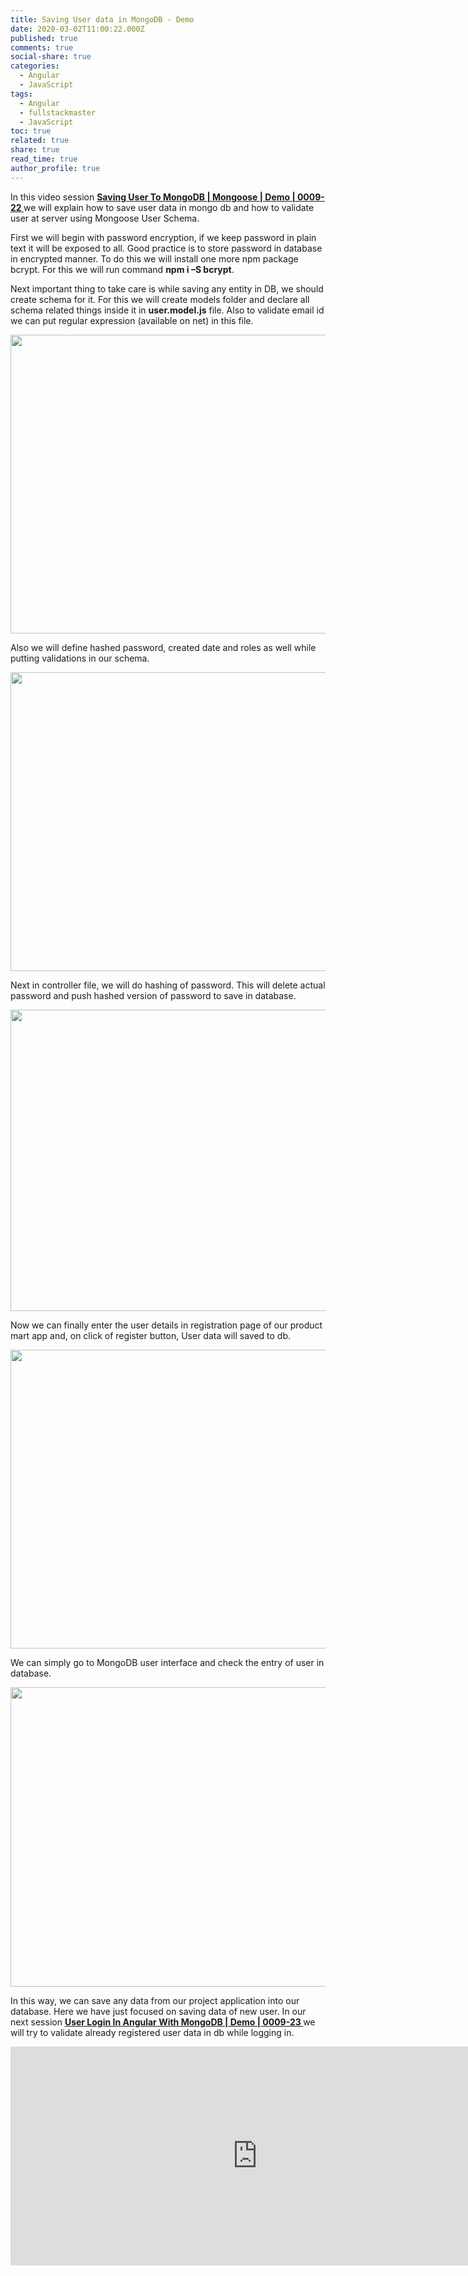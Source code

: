 ```yaml
---
title: Saving User data in MongoDB - Demo
date: 2020-03-02T11:00:22.000Z
published: true
comments: true
social-share: true
categories:
  - Angular
  - JavaScript
tags:
  - Angular
  - fullstackmaster
  - JavaScript
toc: true
related: true
share: true
read_time: true
author_profile: true
---
```


<p>In this video session <a href="https://www.youtube.com/watch?v=miZ3NF8ea00&amp;list=PLZed_adPqIJrl9pwlERGhU-RCNOtKqvyD&amp;index=23&amp;t=0s" target="_blank" rel="noopener noreferrer"><strong>Saving User To MongoDB | Mongoose | Demo | 0009-22 </strong></a>we will explain how to save user data in mongo db and how to validate user at server using Mongoose User Schema.</p>
<p>First we will begin with password encryption, if we keep password in plain text it will be exposed to all. Good practice is to store password in database in encrypted manner. To do this we will install one more npm package bcrypt. For this we will run command <strong>npm i –S bcrypt</strong>.</p>
<p>Next important thing to take care is while saving any entity in DB, we should create schema for it. For this we will create models folder and declare all schema related things inside it in <strong>user.model.js</strong> file. Also to validate email id we can put regular expression (available on net) in this file.</p>
<p><img class="alignnone size-full wp-image-3008" src="{{ site.baseurl }}/assets/2020/03/22_1.png" alt="" width="853" height="478" /></p>
<p>Also we will define hashed password, created date and roles as well while putting validations in our schema.</p>
<p><img class="alignnone size-full wp-image-3007" src="{{ site.baseurl }}/assets/2020/03/22_2.png" alt="" width="853" height="478" /></p>
<p>Next in controller file, we will do hashing of password. This will delete actual password and push hashed version of password to save in database.</p>
<p><img class="alignnone size-full wp-image-3006" src="{{ site.baseurl }}/assets/2020/03/22_3.png" alt="" width="853" height="482" /></p>
<p>Now we can finally enter the user details in registration page of our product mart app and, on click of register button, User data will saved to db.</p>
<p><img class="alignnone size-full wp-image-3005" src="{{ site.baseurl }}/assets/2020/03/22_4.png" alt="" width="851" height="478" /></p>
<p>We can simply go to MongoDB user interface and check the entry of user in database.</p>
<p><img class="alignnone size-full wp-image-3004" src="{{ site.baseurl }}/assets/2020/03/22_5.png" alt="" width="853" height="479" /></p>
<p>In this way, we can save any data from our project application into our database. Here we have just focused on saving data of new user. In our next session <a href="https://www.youtube.com/watch?v=n0Pim_tHB9s&amp;list=PLZed_adPqIJrl9pwlERGhU-RCNOtKqvyD&amp;index=24&amp;t=0s" target="_blank" rel="noopener noreferrer"><strong>User Login In Angular With MongoDB | Demo | 0009-23 </strong></a>we will try to validate already registered user data in db while logging in.</p>
<p><iframe src="https://www.youtube.com/embed/miZ3NF8ea00" width="790" height="350" frameborder="0" allowfullscreen="allowfullscreen"></iframe></p>
